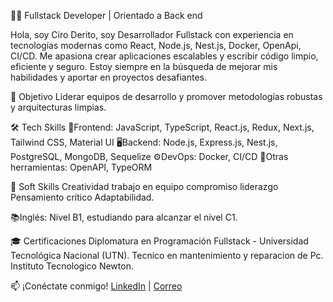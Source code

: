 👨‍💻 Fullstack Developer | Orientado a Back end

Hola, soy Ciro Derito, soy Desarrollador Fullstack con experiencia en tecnologías modernas como React, Node.js, Nest.js, Docker, OpenApi, CI/CD. Me apasiona crear aplicaciones escalables y escribir código limpio, eficiente y seguro. Estoy siempre en la búsqueda de mejorar mis habilidades y aportar en proyectos desafiantes.

🚀 Objetivo
Liderar equipos de desarrollo y promover metodologías robustas y arquitecturas limpias.

🛠️ Tech Skills
🎨Frontend: 
JavaScript, TypeScript, React.js, Redux, Next.js, Tailwind CSS, Material UI
🖥️Backend: 
Node.js, Express.js, Nest.js, PostgreSQL, MongoDB, Sequelize
⚙️DevOps: 
Docker, CI/CD
🔧Otras herramientas: 
OpenAPI, TypeORM

🧠 Soft Skills
Creatividad
trabajo en equipo
compromiso
liderazgo
Pensamiento crítico
Adaptabilidad.

📚Inglés: Nivel B1, estudiando para alcanzar el nivel C1.

🎓 Certificaciones
Diplomatura en Programación Fullstack - Universidad Tecnológica Nacional (UTN).
Tecnico en mantenimiento y reparacion de Pc. Instituto Tecnologico Newton.

📫 ¡Conéctate conmigo!
[LinkedIn](https://www.linkedin.com/in/ciro-derito/) | [Correo](cirooderito@gmail.com)
